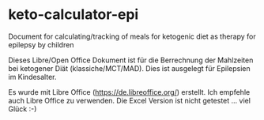 # keto-calculator-epi
Document for calculating/tracking of meals for ketogenic diet as therapy for epilepsy by children

Dieses Libre/Open Office Dokument ist für die Berrechnung der Mahlzeiten bei ketogener Diät (klassiche/MCT/MAD). Dies ist ausgelegt für Epilepsien im Kindesalter.

Es wurde mit Libre Office (https://de.libreoffice.org/) erstellt. Ich empfehle auch Libre Office zu verwenden.
Die Excel Version ist nicht getestet ... viel Glück :-)

